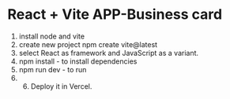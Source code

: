 # React + Vite APP-Business card
1. install node and vite
2. create new project npm create vite@latest
3. select React as framework and JavaScript as a variant.
4. npm install - to install dependencies
5. npm run dev - to run
6. 6. Deploy it in Vercel.

